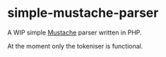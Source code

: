 simple-mustache-parser
======================

A WIP simple [Mustache](http://mustache.github.com/) parser written in PHP.

At the moment only the tokeniser is functional.
